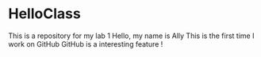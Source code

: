 # HelloClass
This is a repository for my lab 1
Hello, my name is Ally
This is the first time I work on GitHub
GitHub is a interesting feature !
